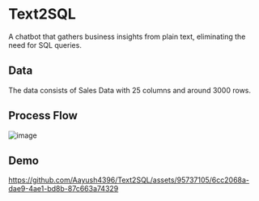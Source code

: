 # Text2SQL
 A chatbot that gathers business insights from plain text, eliminating the need for SQL queries.

## Data
The data consists of Sales Data with 25 columns and around 3000 rows.

## Process Flow
![image](https://github.com/Aayush4396/Text2SQL/assets/95737105/9c83af0f-e7a1-4eee-b1d7-4db782d2afd6)

## Demo
https://github.com/Aayush4396/Text2SQL/assets/95737105/6cc2068a-dae9-4ae1-bd8b-87c663a74329

